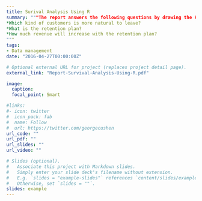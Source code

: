 ```yaml
---
title: Surival Analysis Using R
summary: """The report answers the following questions by drawing the KM curves and revenue analysis,
*Which kind of customers is more natural to leave?
*What is the retention plan?
*How much revenue will increase with the retention plan?
"""
tags:
- Data management
date: "2016-04-27T00:00:00Z"

# Optional external URL for project (replaces project detail page).
external_link: "Report-Survival-Analysis-Using-R.pdf"

image:
  caption: 
  focal_point: Smart

#links:
#- icon: twitter
#  icon_pack: fab
#  name: Follow
#  url: https://twitter.com/georgecushen
url_code: ""
url_pdf: ""
url_slides: ""
url_video: ""

# Slides (optional).
#   Associate this project with Markdown slides.
#   Simply enter your slide deck's filename without extension.
#   E.g. `slides = "example-slides"` references `content/slides/example-slides.md`.
#   Otherwise, set `slides = ""`.
slides: example
---
```

